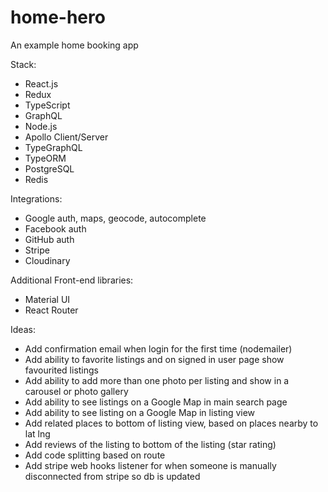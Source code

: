 # home-hero

An example home booking app

Stack:

-   React.js
-   Redux
-   TypeScript
-   GraphQL
-   Node.js
-   Apollo Client/Server
-   TypeGraphQL
-   TypeORM
-   PostgreSQL
-   Redis

Integrations:

-   Google auth, maps, geocode, autocomplete
-   Facebook auth
-   GitHub auth
-   Stripe
-   Cloudinary

Additional Front-end libraries:

-   Material UI
-   React Router

Ideas:

-   Add confirmation email when login for the first time (nodemailer)
-   Add ability to favorite listings and on signed in user page show favourited listings
-   Add ability to add more than one photo per listing and show in a carousel or photo gallery
-   Add ability to see listings on a Google Map in main search page
-   Add ability to see listing on a Google Map in listing view
-   Add related places to bottom of listing view, based on places nearby to lat lng
-   Add reviews of the listing to bottom of the listing (star rating)
-   Add code splitting based on route
-   Add stripe web hooks listener for when someone is manually disconnected from stripe so db is updated
